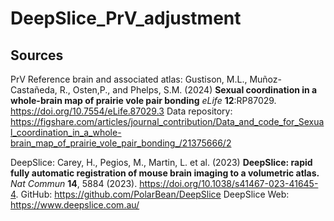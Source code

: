 # DeepSlice_PrV_adjustment

## Sources
PrV Reference brain and associated atlas:
Gustison, M.L., Muñoz-Castañeda, R., Osten,P., and Phelps, S.M. (2024) **Sexual coordination in a whole-brain map of prairie vole pair bonding** *eLife* **12**:RP87029.
https://doi.org/10.7554/eLife.87029.3
  Data repository: https://figshare.com/articles/journal_contribution/Data_and_code_for_Sexual_coordination_in_a_whole-brain_map_of_prairie_vole_pair_bonding_/21375666/2

DeepSlice:
Carey, H., Pegios, M., Martin, L. et al. (2023) **DeepSlice: rapid fully automatic registration of mouse brain imaging to a volumetric atlas.** *Nat Commun* **14**, 5884 (2023). https://doi.org/10.1038/s41467-023-41645-4.
  GitHub: https://github.com/PolarBean/DeepSlice
  DeepSlice Web: https://www.deepslice.com.au/
